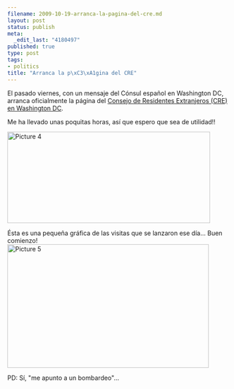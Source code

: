 ```yaml
--- 
filename: 2009-10-19-arranca-la-pagina-del-cre.md
layout: post
status: publish
meta: 
  _edit_last: "4180497"
published: true
type: post
tags: 
- politics
title: "Arranca la p\xC3\xA1gina del CRE"
---
```

El pasado viernes, con un mensaje del Cónsul español en Washington DC, arranca oficialmente la página del <a href="http://cre-washingtondc.org/">Consejo de Residentes Extranjeros (CRE) en Washington DC</a>.

Me ha llevado unas poquitas horas, así que espero que sea de utilidad!!

<a href="http://cre-washingtondc.org/"><img class="aligncenter size-full wp-image-652" title="Picture 4" src="http://nasonurb.files.wordpress.com/2009/10/picture-4.png" alt="Picture 4" width="460" height="207" /></a>

<!--more-->Ésta es una pequeña gráfica de las visitas que se lanzaron ese día... Buen comienzo!

<img class="aligncenter size-full wp-image-653" title="Picture 5" src="http://nasonurb.files.wordpress.com/2009/10/picture-5.png" alt="Picture 5" width="457" height="280" />

PD: Sí, "me apunto a un bombardeo"...
